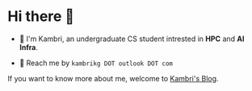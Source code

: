 # Hi there 👋

+ 🌱 I'm Kambri, an undergraduate CS student intrested in **HPC** and **AI Infra**.
  
+ 💬 Reach me by `kambrikg DOT outlook DOT com`
  
If you want to know more about me, welcome to [Kambri's Blog](https://kaigezheng.github.io/).
